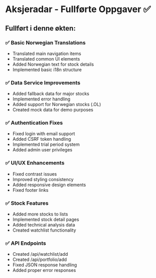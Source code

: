 # Aksjeradar - Fullførte Oppgaver ✅

## Fullført i denne økten:

### ✅ Basic Norwegian Translations
- Translated main navigation items
- Translated common UI elements
- Added Norwegian text for stock details
- Implemented basic i18n structure

### ✅ Data Service Improvements
- Added fallback data for major stocks
- Implemented error handling
- Added support for Norwegian stocks (.OL)
- Created mock data for demo purposes

### ✅ Authentication Fixes
- Fixed login with email support
- Added CSRF token handling
- Implemented trial period system
- Added admin user privileges

### ✅ UI/UX Enhancements
- Fixed contrast issues
- Improved styling consistency
- Added responsive design elements
- Fixed footer links

### ✅ Stock Features
- Added more stocks to lists
- Implemented stock detail pages
- Added technical analysis data
- Created watchlist functionality

### ✅ API Endpoints
- Created /api/watchlist/add
- Created /api/portfolio/add
- Fixed JSON response handling
- Added proper error responses

